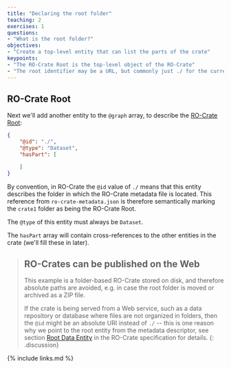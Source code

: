 ```yaml
---
title: "Declaring the root folder"
teaching: 2
exercises: 1
questions:
- "What is the root folder?"
objectives:
- "Create a top-level entity that can list the parts of the crate"
keypoints:
- "The RO-Crate Root is the top-level object of the RO-Crate"
- "The root identifier may be a URL, but commonly just ./ for the current folder"
---
```


## RO-Crate Root

Next we'll add another entity to the `@graph` array, to describe the [RO-Crate Root](https://www.researchobject.org/ro-crate/1.1/root-data-entity.html#direct-properties-of-the-root-data-entity):

```json
{
    "@id": "./",
    "@type": "Dataset",
    "hasPart": [ 

    ]
}
```

By convention, in RO-Crate the `@id` value of  `./` means that this entity describes the folder in which the RO-Crate metadata file is located. This reference from `ro-crate-metadata.json` is therefore semantically marking the `crate1` folder as being the RO-Crate Root.

The `@type` of this entity must always be `Dataset`.

The `hasPart` array will contain cross-references to the other entities in the crate (we'll fill these in later).

> ## RO-Crates can be published on the Web
>
> This example is a folder-based RO-Crate stored on disk, and therefore absolute paths are avoided, e.g. in case the root folder is moved or archived as a ZIP file.
>
> If the crate is being served from a Web service, such as a data repository or database where files are not organized in folders, then the `@id` might be an absolute URI instead of `./` -- this is one reason why we point to the root entity from the metadata descriptor, see section [Root Data Entity](https://www.researchobject.org/ro-crate/1.1/root-data-entity.html) in the RO-Crate specification for details.
{: .discussion}

{% include links.md %}
